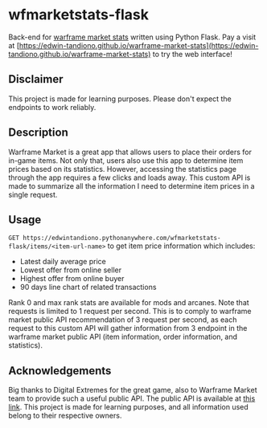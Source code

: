 # wfmarketstats-flask
Back-end for [warframe market stats](https://github.com/edwin-tandiono/warframe-market-stats) written using Python Flask. Pay a visit at [https://edwin-tandiono.github.io/warframe-market-stats](https://edwin-tandiono.github.io/warframe-market-stats) to try the web interface!


## Disclaimer
This project is made for learning purposes. Please don't expect the endpoints to work reliably.

## Description
Warframe Market is a great app that allows users to place their orders for in-game items. Not only that, users also use this app to determine item prices based on its statistics. However, accessing the statistics page through the app requires a few clicks and loads away. This custom API is made to summarize all the information I need to determine item prices in a single request.

## Usage
`GET https://edwintandiono.pythonanywhere.com/wfmarketstats-flask/items/<item-url-name>` to get item price information which includes:
* Latest daily average price  
* Lowest offer from online seller
* Highest offer from online buyer
* 90 days line chart of related transactions

Rank 0 and max rank stats are available for mods and arcanes.
Note that requests is limited to 1 request per second. This is to comply to warframe market public API recommendation of 3 request per second, as each request to this custom API will gather information from 3 endpoint in the warframe market public API (item information, order information, and statistics).

## Acknowledgements
Big thanks to Digital Extremes for the great game, also to Warframe Market team to provide such a useful public API. The public API is available at [this link](https://docs.google.com/document/d/1121cjBNN4BeZdMBGil6Qbuqse-sWpEXPpitQH5fb_Fo). This project is made for learning purposes, and all information used belong to their respective owners.
